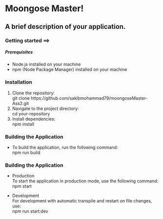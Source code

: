 <h1>Moongose Master!</h1>
<h2>A brief description of your application.</h2>
<h3>Getting started ==></h3>
<h5>Prerequisites</h5>
<ul>
    <li>Node.js installed on your machine</li>
    <li>npm (Node Package Manager) installed on your machine</li>
</ul>
<h3>Installation</h3>
<ol type="number">
    <li>Clone the repository:<br>
    git clone https://github.com/sakibmohammad79/moongoseMaster-Ass2.git</li>
    <li>Navigate to the project directory:<br>
    cd your-repository</li>
    <li>Install dependencies:<br>
    npm install</li>
</ol>
<h3>Building the Application</h3>
<ul>
    <li>To build the application, run the following command:<br>npm run build</li>
</ul>
<h3>Building the Application</h3>
<ul>
    <li>Production<br>
To start the application in production mode, use the following command:<br>npm start</li>
</ul>
<ul>
    <li>Development<br>
For development with automatic transpile and restart on file changes, use:<br>npm run start:dev</li>
</ul>
